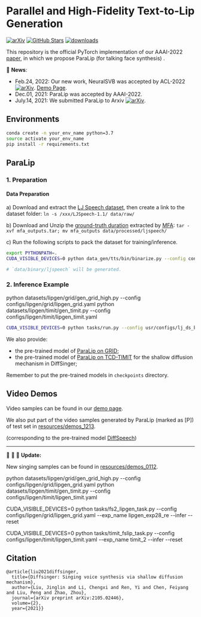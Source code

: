 # Parallel and High-Fidelity Text-to-Lip Generation
[![arXiv](https://img.shields.io/badge/arXiv-Paper-<COLOR>.svg)](https://arxiv.org/abs/2107.06831)
[![GitHub Stars](https://img.shields.io/github/stars/MoonInTheRiver/DiffSinger?style=social)](https://github.com/MoonInTheRiver/DiffSinger)
[![downloads](https://img.shields.io/github/downloads/MoonInTheRiver/DiffSinger/total.svg)](https://github.com/MoonInTheRiver/DiffSinger/releases)


This repository is the official PyTorch implementation of our AAAI-2022 [paper](https://arxiv.org/abs/2107.06831), in which we propose ParaLip (for talking face synthesis) .

 
:rocket: **News**: 
 - Feb.24, 2022: Our new work, NeuralSVB was accepted by ACL-2022 [![arXiv](https://img.shields.io/badge/arXiv-Paper-<COLOR>.svg)](https://arxiv.org/abs/2202.13277). [Demo Page](https://neuralsvb.github.io).
 - Dec.01, 2021: ParaLip was accepted by AAAI-2022.
 - July.14, 2021: We submitted ParaLip to Arxiv [![arXiv](https://img.shields.io/badge/arXiv-Paper-<COLOR>.svg)](https://arxiv.org/abs/2107.06831).

## Environments
```sh
conda create -n your_env_name python=3.7
source activate your_env_name 
pip install -r requirements.txt   
```

## ParaLip 
### 1. Preparation

#### Data Preparation
a) Download and extract the [LJ Speech dataset](https://keithito.com/LJ-Speech-Dataset/), then create a link to the dataset folder: `ln -s /xxx/LJSpeech-1.1/ data/raw/`

b) Download and Unzip the [ground-truth duration](https://github.com/MoonInTheRiver/DiffSinger/releases/download/pretrain-model/mfa_outputs.tar) extracted by [MFA](https://github.com/MontrealCorpusTools/Montreal-Forced-Aligner/releases/download/v1.0.1/montreal-forced-aligner_linux.tar.gz):  `tar -xvf mfa_outputs.tar; mv mfa_outputs data/processed/ljspeech/`

c) Run the following scripts to pack the dataset for training/inference.

```sh
export PYTHONPATH=.
CUDA_VISIBLE_DEVICES=0 python data_gen/tts/bin/binarize.py --config configs/tts/lj/fs2.yaml

# `data/binary/ljspeech` will be generated.
```

### 2. Inference Example
python datasets/lipgen/grid/gen_grid_high.py --config configs/lipgen/grid/lipgen_grid.yaml
python datasets/lipgen/timit/gen_timit.py --config configs/lipgen/timit/lipgen_timit.yaml
```sh
CUDA_VISIBLE_DEVICES=0 python tasks/run.py --config usr/configs/lj_ds_beta6.yaml --exp_name lj_ds_beta6_1213 --reset --infer
```

We also provide:
 - the pre-trained model of [ParaLip on GRID](https://github.com/MoonInTheRiver/DiffSinger/releases/download/conda/popcs_ds_beta6_offline_pmf0_1230.zip);
 - the pre-trained model of [ParaLip on TCD-TIMIT](https://github.com/MoonInTheRiver/DiffSinger/releases/download/pretrain-model/popcs_fs2_pmf0_1230.zip) for the shallow diffusion mechanism in DiffSinger;

Remember to put the pre-trained models in `checkpoints` directory.


## Video Demos
Video samples can be found in our [demo page](https://paralip.github.io/).

We also put part of the video samples generated by ParaLip (marked as [P]) of test set in [resources/demos_1213](https://github.com/MoonInTheRiver/DiffSinger/blob/master/resources/demos_1213). 

(corresponding to the pre-trained model [DiffSpeech](https://github.com/MoonInTheRiver/DiffSinger/releases/download/pretrain-model/lj_ds_beta6_1213.zip))

---
:rocket: :rocket: :rocket: **Update:**

New singing samples can be found in [resources/demos_0112](https://github.com/MoonInTheRiver/DiffSinger/blob/master/resources/demos_0112).


python datasets/lipgen/grid/gen_grid_high.py --config configs/lipgen/grid/lipgen_grid.yaml
python datasets/lipgen/timit/gen_timit.py --config configs/lipgen/timit/lipgen_timit.yaml

CUDA_VISIBLE_DEVICES=0 python tasks/fs2_lipgen_task.py --config configs/lipgen/grid/lipgen_grid.yaml --exp_name lipgen_exp28_re --infer --reset                                                                      

CUDA_VISIBLE_DEVICES=0 python tasks/timit_fslip_task.py --config configs/lipgen/timit/lipgen_timit.yaml --exp_name timit_2 --infer --reset        
                                                              
## Citation
    @article{liu2021diffsinger, 
      title={Diffsinger: Singing voice synthesis via shallow diffusion mechanism},
      author={Liu, Jinglin and Li, Chengxi and Ren, Yi and Chen, Feiyang and Liu, Peng and Zhao, Zhou},
      journal={arXiv preprint arXiv:2105.02446},
      volume={2},
      year={2021}}

